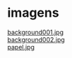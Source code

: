 # imagens 
<a href='https://gabrielryanft.github.io/learning/cursoemvideo/htmlecss/css/cordel/imagens/background001.jpg/' target='_blank' rel='next'>background001.jpg</a><br/>
<a href='https://gabrielryanft.github.io/learning/cursoemvideo/htmlecss/css/cordel/imagens/background002.jpg/' target='_blank' rel='next'>background002.jpg</a><br/>
<a href='https://gabrielryanft.github.io/learning/cursoemvideo/htmlecss/css/cordel/imagens/papel.jpg/' target='_blank' rel='next'>papel.jpg</a><br/>
